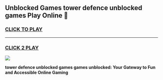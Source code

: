 
## Unblocked Games tower defence unblocked games Play Online 👋
<h3>
<a href="https://news.freeplayer.one?title=tower_defence_unblocked_games&ref=17F">CLICK TO PLAY</a></h3>
<hr>

<h3>
<a href="https://news.freeplayer.one?title=tower_defence_unblocked_games&ref=17F">CLICK 2 PLAY</a>
  
</h3>

<a href="https://news.freeplayer.one?title=tower_defence_unblocked_games&ref=17F/"><img src="https://clearcache.store/games.png"></a>


**tower defence unblocked games games unblocked: Your Gateway to Fun and Accessible Online Gaming**
